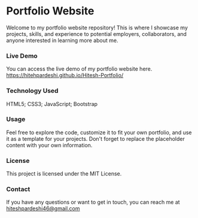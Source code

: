 # Portfolio Website
Welcome to my portfolio website repository! This is where I showcase my projects, skills, and experience to potential employers, collaborators, and anyone interested in learning more about me.


### Live Demo
You can access the live demo of my portfolio website here.
https://hitehpardeshi.github.io/Hitesh-Portfolio/


### Technology Used
HTML5;
 CSS3;
 JavaScript;
 Bootstrap


### Usage
Feel free to explore the code, customize it to fit your own portfolio, and use it as a template for your projects. Don't forget to replace the placeholder content with your own information.


### License
This project is licensed under the MIT License.


### Contact
If you have any questions or want to get in touch, you can reach me at hiteshpardeshi46@gmail.com
